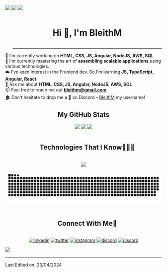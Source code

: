 <div>
  <!--horizontal divider(gradiant)-->
  <img src="https://user-images.githubusercontent.com/73097560/115834477-dbab4500-a447-11eb-908a-139a6edaec5c.gif">
  <!--Banner-->
  <img src="https://github.com/BleithM/BleithM/assets/75079865/b271ae43-7f55-4d0c-b60e-32a6bc896001">
  <!--horizontal divider(gradiant)-->
  <img src="https://user-images.githubusercontent.com/73097560/115834477-dbab4500-a447-11eb-908a-139a6edaec5c.gif">
</div>
<!--h1 without bottom border-->
<div id="user-content-toc">
  <ul align="center">
    <summary><h1 style="display: inline-block">Hi 👋, I'm BleithM</h1></summary>
    <hr>
  </ul>
</div>

<!--Intro start-->
🔭 I’m currently working on **HTML, CSS, JS, Angular, NodeJS, AWS, SQL**<br>
🌱 I'm currently mastering the art of **assembling scalable applications** using various technologies.<br>
☁️ I've keen interest in the Frontend dev. So,I'm learning **JS, TypeScript, Angular, React**<br>
💬 Ask me about **HTML, CSS, JS, Angular, NodeJS, AWS, SQL**<br>
📫 Feel free to reach me out **bleithm@gmail.com**<br>
🏠 Don't hesitate to drop me a **👋** on Discord –  [BleithM](http://discord.com/users/bleithm) my username!<br>
  
<!--Intro end-->
<h2 align="center" border="none">My GitHub Stats</h2>
<p align="center">
  <img heigth="130em" src="https://github-readme-stats.vercel.app/api?username=BleithM&theme=dark&show_icons=true&hide_border=true&count_private=false">
  <img heigth="130em" src="https://github-readme-streak-stats.herokuapp.com/?user=BleithM&theme=dark&hide_border=true">
  <img heigth="130em" src="https://github-readme-stats.vercel.app/api/top-langs/?username=BleithM&theme=dark&show_icons=true&hide_border=true&layout=compact">
</p>



<!--h1 without bottom border-->
<div id="user-content-toc">
  <ul align="center">
    <summary><h2 style="display: inline-block">Technologies That I Know👨🏻‍💻</h2></summary>
  </ul>
</div>

<!--tech stack icons-->
<p align="center">
  <a href="https://skillicons.dev">
    <img src="https://skillicons.dev/icons?i=html,css,js,angular,ts,vscode,git,github,gitlab,aws,bootstrap,tailwind,docker,figma,less,sass,nodejs,postman,pug,py,react,&perline=14" align="center" />
  </a>
</p>

<!--- snake -->
<div align="center">
  <a href="https://1999azzar.github.io/1999AZZAR/">
    <img src="https://github.com/1999AZZAR/1999AZZAR/blob/readme/resources/img/grid-snake.svg" alt="snake">
  </a>
</div>

<!-- Connect with me -->
<!--h2 without bottom border-->
<div id="user-content-toc">
  <ul align="center">
    <summary><h2 style="display: inline-block">Connect With Me🤝</h2></summary>
  </ul>
</div>

<!--icons and links-->
<p align="center">
<a href="https://www.linkedin.com/in/bleithmarin/" target="blank"><img align="center" src="https://user-images.githubusercontent.com/88904952/234979284-68c11d7f-1acc-4f0c-ac78-044e1037d7b0.png" alt="linkedin" height="50" width="50" /></a>
<a href="https://twitter.com/bleithm" target="blank"><img align="center" src="https://user-images.githubusercontent.com/88904952/234980676-61bfb021-ecc8-48f7-88e6-34c1b06c4a58.png" alt="twitter" height="50" width="50" /></a> 
<a href="https://www.instagram.com/BleithM/" target="blank"><img align="center" src="https://user-images.githubusercontent.com/88904952/234981169-2dd1e58f-4b7e-468c-8213-034ba62156c3.png" alt="instagram" height="50" width="50" /></a>
<a href="https://discordapp.com/users/957722095381540874" target="blank"><img align="center" src="https://user-images.githubusercontent.com/88904952/234982627-019fd336-6248-453c-9b05-97c13fd1d207.png" alt="discord" height="50" width="50" /></a>
<a href="mailto:bleithm@gmail.com" target="blank"><img align="center" src="https://skillicons.dev/icons?i=gmail" alt="discord" height="50" width="50" /></a>
</p>

<!-- Profile count-->
<a href="https://visitcount.itsvg.in">
  <img src="https://visitcount.itsvg.in/api?id=BleithM&label=Profile%20Views&color=1&icon=0&pretty=true" />
</a>

----------------------------------------------------------------------
Last Edited on: 23/04/2024
